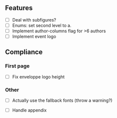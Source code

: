 
## Features

- [ ] Deal with subfigures?
- [ ] Enums: set second level to a.
- [ ] Implement author-columns flag for >6 authors
- [ ] Implement event logo

## Compliance

### First page

- [ ] Fix enveloppe logo height

### Other

- [ ] Actually use the fallback fonts (throw a warning?)
- [ ] Handle appendix


